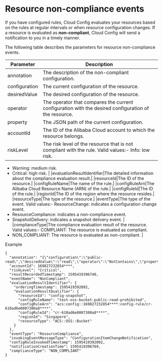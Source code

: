# Resource non-compliance events

If you have configured rules, Cloud Config evaluates your resources based on the rules at regular intervals or when resource configuration changes. If a resource is evaluated as **non-compliant**, Cloud Config will send a notification to you in a timely manner.

The following table describes the parameters for resource non-compliance events.

|Parameter|Description|
|---------|-----------|
|annotation|The description of the non-compliant configuration.|
|configuration|The current configuration of the resource.|
|desiredValue|The desired configuration of the resource.|
|operator|The operator that compares the current configuration with the desired configuration of the resource.|
|property|The JSON path of the current configuration.|
|accountId|The ID of the Alibaba Cloud account to which the resource belongs.|
|riskLevel|The risk level of the resource that is not compliant with the rule. Valid values:-   Info: low risk.
-   Warning: medium risk.
-   Critical: high risk. |
|evaluationResultIdentifier|The detailed information about the compliance evaluation result.|
|resourceId|The ID of the resource.|
|configRuleName|The name of the rule.|
|configRuleArn|The Alibaba Cloud Resource Name \(ARN\) of the rule.|
|configRuleId|The ID of the rule.|
|regionId|The ID of the region where the resource resides.|
|resourceType|The type of the resource.|
|eventType|The type of the event. Valid values:-   ResourceChange: indicates a configuration change event.
-   ResourceCompliance: indicates a non-compliance event.
-   SnapshotDelivery: indicates a snapshot delivery event. |
|complianceType|The compliance evaluation result of the resource. Valid values:-   COMPLIANT: The resource is evaluated as compliant.
-   NON\_COMPLIANT: The resource is evaluated as non-compliant. |

Example

```
{
  "annotation": "{\"configuration\":\"public-read\",\"desiredValue\":\"read\",\"operator\":\"NotContains\",\"property\":\"$.AccessControlList.Grant\"}",
  "accountId": 169827232854****,
  "riskLevel": "Critical",
  "resultRecordedTimestamp": 1595419396740,
  "eventName": "NonCompliant",
  "evaluationResultIdentifier": {
    "orderingTimestamp": 1595419392092,
    "evaluationResultQualifier": {
      "resourceId": "config-snapshot",
      "configRuleName": "test-oss-bucket-public-read-prohibited",
      "configRuleArn": "acs:config::169827232854****:config-rule/cr-610ad6e0007300a8****",
      "configRuleId": "cr-610ad6e0007300a8****",
      "regionId": "Singapore",
      "resourceType": "ACS::OSS::Bucket"
    }
  },
  "eventType": "ResourceCompliance",
  "invokingEventMessageType": "ConfigurationItemChangeNotification",
  "configRuleInvokedTimestamp": 1595419392092,
  "notificationCreationTime": 1595419396769,
  "complianceType": "NON_COMPLIANT"
}
```

